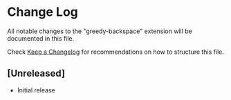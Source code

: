 # Change Log

All notable changes to the "greedy-backspace" extension will be documented in this file.

Check [Keep a Changelog](http://keepachangelog.com/) for recommendations on how to structure this file.

## [Unreleased]

- Initial release